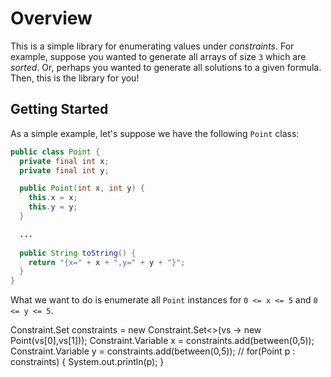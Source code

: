 # Overview

This is a simple library for enumerating values under _constraints_.
For example, suppose you wanted to generate all arrays of size `3`
which are _sorted_.  Or, perhaps you wanted to generate all solutions
to a given formula.  Then, this is the library for you!

## Getting Started

As a simple example, let's suppose we have the following `Point`
class:


```Java
public class Point {
  private final int x;
  private final int y;

  public Point(int x, int y) {
    this.x = x;
    this.y = y;
  }

  ...
 
  public String toString() {
    return "{x=" + x + ",y=" + y + "}";
  }  
}
```

What we want to do is enumerate all `Point` instances for `0 <= x <=
5` and `0 <= y <= 5`.

Constraint.Set<Point> constraints = new Constraint.Set<>(vs -> new Point(vs[0],vs[1]));
Constraint.Variable x = constraints.add(between(0,5));
Constraint.Variable y = constraints.add(between(0,5));
//
for(Point p : constraints) {
   System.out.println(p);
}		